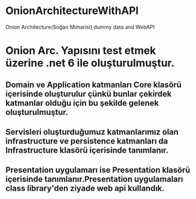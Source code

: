 # OnionArchitectureWithAPI
Onion Architecture(Soğan Mimarisi),dummy data and WebAPI
# Onion Arc. Yapısını test etmek üzerine .net 6 ile oluşturulmuştur.
## Domain ve Application katmanları Core klasörü içerisinde oluşturulur çünkü bunlar çekirdek katmanlar olduğu için bu şekilde gelenek oluşturulmuştur.
## Servisleri oluşturduğumuz katmanlarımız olan infrastructure ve persistence katmanları da Infrastructure klasörü içerisinde tanımlanır.
## Presentation uygulamarı ise Presentation klasörü içerisinde tanımlanır.Presentation uygulamaları class library'den ziyade web api kullandık.

